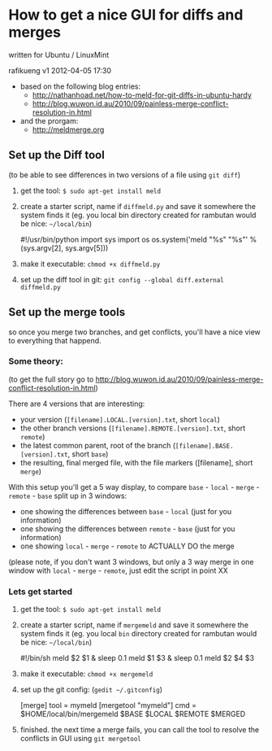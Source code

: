 How to get a nice GUI for diffs and merges
=========================================================
written for Ubuntu / LinuxMint

rafikueng
v1 2012-04-05 17:30

*   based on the following blog entries:
    *   http://nathanhoad.net/how-to-meld-for-git-diffs-in-ubuntu-hardy
    *   http://blog.wuwon.id.au/2010/09/painless-merge-conflict-resolution-in.html
*   and the prorgam:
    *   http://meldmerge.org
    

Set up the Diff tool
--------------------
(to be able to see differences in two versions of a file using `git diff`)
    
1.  get the tool: 
    `$ sudo apt-get install meld`
    
2.  create a starter script, name if `diffmeld.py` and save it somewhere the system finds it (eg. you local bin directory created for rambutan would be nice: `~/local/bin`)

    #!/usr/bin/python
    import sys
    import os
    os.system('meld "%s" "%s"' % (sys.argv[2], sys.argv[5]))
    
3.  make it executable: 
    `chmod +x diffmeld.py`
    
4.  set up the diff tool in git:
    `git config --global diff.external diffmeld.py`
    
Set up the merge tools
----------------------
so once you merge two branches, and get conflicts, you'll have a nice view to everything that happend.

### Some theory: ###
(to get the full story go to http://blog.wuwon.id.au/2010/09/painless-merge-conflict-resolution-in.html)

There are 4 versions that are interesting:
* your version (`[filename].LOCAL.[version].txt`, short `local`)
* the other branch versions (`[filename].REMOTE.[version].txt`, short `remote`)
* the latest common parent, root of the branch (`[filename].BASE.[version].txt`, short `base`)
* the resulting, final merged file, with the file markers ([filename], short `merge`)

With this setup you'll get a 5 way display, to compare `base` - `local` - `merge` - `remote` - `base` split up in 3 windows:
* one showing the differences between `base` - `local` (just for you information)
* one showing the differences between `remote` - `base` (just for you information)
* one showing `local` - `merge` - `remote` to ACTUALLY DO the merge

(please note, if you don't want 3 windows, but only a 3 way merge in one window with `local` - `merge` - `remote`, just edit the script in point XX

### Lets get started ###

1.  get the tool: 
    `$ sudo apt-get install meld` 

2.  create a starter script, name if `mergemeld` and save it somewhere the system finds it (eg. you local `bin` directory created for rambutan would be nice: `~/local/bin`)

    #!/bin/sh
    meld $2 $1 &
    sleep 0.1
    meld $1 $3 &
    sleep 0.1
    meld $2 $4 $3
    
3.  make it executable: 
    `chmod +x mergemeld`
    
4.  set up the git config: (`gedit ~/.gitconfig`)
    
    [merge]
        tool = mymeld
    [mergetool "mymeld"]
        cmd = $HOME/local/bin/mergemeld $BASE $LOCAL $REMOTE $MERGED
        
5.  finished. the next time a merge fails, you can call the tool to resolve the conflicts in GUI using
    `git mergetool`